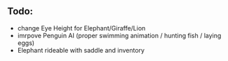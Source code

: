 
## Todo:

 - change Eye Height for Elephant/Giraffe/Lion
 - imrpove Penguin AI (proper swimming animation / hunting fish / laying eggs)
 - Elephant rideable with saddle and inventory